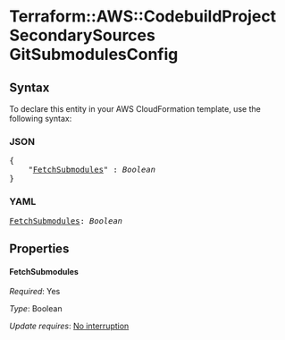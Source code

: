 # Terraform::AWS::CodebuildProject SecondarySources GitSubmodulesConfig

## Syntax

To declare this entity in your AWS CloudFormation template, use the following syntax:

### JSON

<pre>
{
    "<a href="#fetchsubmodules" title="FetchSubmodules">FetchSubmodules</a>" : <i>Boolean</i>
}
</pre>

### YAML

<pre>
<a href="#fetchsubmodules" title="FetchSubmodules">FetchSubmodules</a>: <i>Boolean</i>
</pre>

## Properties

#### FetchSubmodules

_Required_: Yes

_Type_: Boolean

_Update requires_: [No interruption](https://docs.aws.amazon.com/AWSCloudFormation/latest/UserGuide/using-cfn-updating-stacks-update-behaviors.html#update-no-interrupt)


